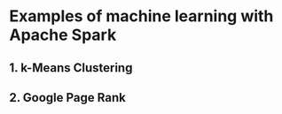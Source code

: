 # Examples of machine learning with Apache Spark

## 1. k-Means Clustering

## 2. Google Page Rank  
